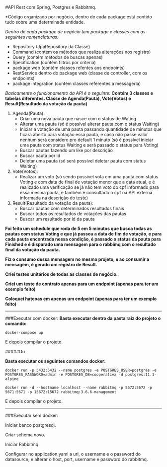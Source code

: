 #API Rest com Spring, Postgres e Rabbitmq.

*Código organizado por negócio, dentro de cada package está contido tudo sobre uma determinada entidade.

*Dentro de cada package de negócio tem package e classes com as seguintes nomenclaturas:*
- Repository (JpaRepository da Classe)
- Command (contém os métodos que realiza alterações nos registro)
- Query (contém métodos de buscas apenas)
- Specification (contém filtros por criteria)
- package web (contém classes refentes aos endpoints)
- RestService dentro do package web (classe de controller, com os endpoints)
- package integration (contém classes referentes a messageria)

*Basicamente o funcionamento da API é o seguinte:*
**Contém 3 classes e tabelas diferentes. Classe de Agenda(Pauta), Vote(Votos) e Result(Resultado da votação da pauta)**
1. Agenda(Pauta):
    - Criar uma nova pauta que nasce com o status de Wating
    - Alterar uma pauta (só é possível alterar pauta com o status Waiting)
    - Iniciar a votação de uma pauta passando quantidade de minutos que ficara aberto para votação essa pauta, e caso não passe valor nenhum será considero pro default 1 minuto (só é possível iniciar uma pauta com status Waiting e será passado o status para Voting)
    - Buscar pautas fazendo um like por descrição
    - Buscar pauta por id
    - Deletar uma pauta (só será possível deletar pauta com status Waiting)
2. Vote(Votos):
    - Realizar um voto (só sendo possível vota em uma pauta com status Voting e com data de final de votação menor que a data atual, e é realizado uma verificação se já não tem voto do cpf informado para essa mesma pauta, e também é consultado o cpf na API externa informada na descrição do teste)
3. Result(Resultado da votação da pauta):
    - Buscar pautas com determinados resultados finais
    - Buscar todos os resultados de votações das pautas
    - Buscar um resultado por id da pauta

**Foi feito um schedule que roda de 5 em 5 minutos que busca todas as pautas com status Voting e que já passou a data de fim de votação, e para cada pauta encontrada nessa condição, é passado o status da pauta para Finished e é disparado uma mensagem para o rabbimq com o resultado final da votação da pauta.**

**Fiz o consumo dessa mensagem no mesmo projeto, e ao consumir a mensagem, é gerado um registro de Result.**

**Criei testes unitários de todas as classes de negócio.**

**Criei um teste de contrato apenas para um endpoint (apenas para ter um exemplo feito)**

**Coloquei hateoas em apenas um endpoint (apenas para ter um exemplo feito)**

---

###Executar com docker:
**Basta executar dentro da pasta raiz do projeto o comando:**

`docker-compose up`

E depois compilar o projeto.

#####Ou

**Basta executar os seguintes comandos docker:**

`docker run -p 5432:5432 --name postgres -e POSTGRES_USER=postgres -e POSTGRES_PASSWORD=admin -e POSTGRES_DB=cooperativa -d postgres:11.1-alpine`

`docker run -d --hostname localhost --name rabbitmq -p 5672:5672 -p 5671:5671 -p 15672:15672 rabbitmq:3.6.6-management`

E depois compilar o projeto.

---

###Executar sem docker:

Iniciar banco postgresql.

Criar schema novo.

Iniciar Rabbitmq.

Configurar no application.yaml a url, o username e o password do datasource, e alterar o host, port, username e password do rabbitmq.